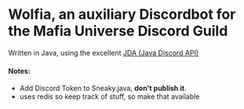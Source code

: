 # Wolfia, an auxiliary Discordbot for the Mafia Universe Discord Guild

Written in Java, using the excellent [JDA (Java Discord API)](https://github.com/DV8FromTheWorld/JDA)



#### Notes:
- Add Discord Token to Sneaky.java, **don't publish it**.
- uses redis so keep track of stuff, so make that available
